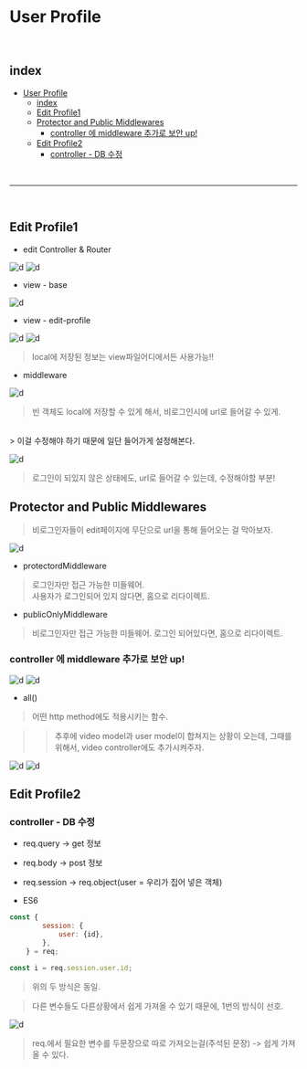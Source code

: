 # User Profile 


<br>

## index



<!-- TOC -->

- [User Profile](#user-profile)
  - [index](#index)
  - [Edit Profile1](#edit-profile1)
  - [Protector and Public Middlewares](#protector-and-public-middlewares)
    - [controller 에 middleware 추가로 보안 up!](#controller-에-middleware-추가로-보안-up)
  - [Edit Profile2](#edit-profile2)
    - [controller - DB 수정](#controller---db-수정)

<!-- /TOC -->



<br>



---


<br>


## Edit Profile1

* edit Controller & Router

![d](/Image/Express/e1.PNG)
![d](/Image/Express/e2.PNG)

* view - base

![d](/Image/Express/e3.PNG)


* view - edit-profile

![d](/Image/Express/e4.PNG)
![d](/Image/Express/e5.PNG)

> local에 저장된 정보는 view파일어디에서든 사용가능!!


* middleware

![d](/Image/Express/e7.PNG)

> 빈 객체도 local에 저장할 수 있게 해서, 비로그인시에 url로 들어갈 수 있게.
<br>
> 이걸 수정해야 하기 때문에 일단 들어가게 설정해본다.

![d](/Image/Express/e6.PNG)

> 로그인이 되있지 않은 상태에도, url로 들어갈 수 있는데, 수정해야할 부분!




## Protector and Public Middlewares 

> 비로그인자들이 edit페이지에 무단으로 url을 통해 들어오는 걸 막아보자.

![d](/Image/Express/e8.PNG)

* protectordMiddleware
> 로그인자만 접근 가능한 미들웨어. <br>
> 사용자가 로그인되어 있지 않다면, 홈으로 리다이렉트.

* publicOnlyMiddleware
> 비로그인자만 접근 가능한 미들웨어. 로그인 되어있다면, 홈으로 리다이렉트.

### controller 에 middleware 추가로 보안 up!

![d](/Image/Express/e9.PNG)
![d](/Image/Express/e10.PNG)

* all()
> 어떤 http method에도 적용시키는 함수.

>> 추후에 video model과 user model이 합쳐지는 상황이 오는데, 그때를 위해서, video controller에도 추가시켜주자.

![d](/Image/Express/e11.PNG)
![d](/Image/Express/e12.PNG)



## Edit Profile2

### controller - DB 수정



* req.query -> get 정보
* req.body -> post 정보
* req.session -> req.object(user = 우리가 집어 넣은 객체)

* ES6

```js
const {
        session: {
            user: {id},
        },
    } = req;
```
```js
const i = req.session.user.id;
```
> 위의 두 방식은 동일.

> 다른 변수들도 다른상황에서 쉽게 가져올 수 있기 때문에, 1번의 방식이 선호.

![d](/Image/Express/e13.PNG)

> req.에서 필요한 변수를 두문장으로 따로 가져오는걸(주석된 문장) -> 쉽게 가져올 수 있다.



























































